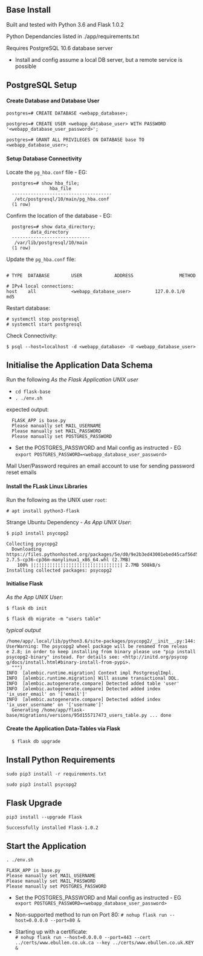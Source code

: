 

## Base Install ##

Built and tested with Python 3.6 and Flask 1.0.2  
  
Python Dependancies listed in ./app/requirements.txt  

Requires PostgreSQL 10.6 database server   
- Install and config assume a local DB server, but a remote service is possible

## PostgreSQL Setup ##

#### Create Database and Database User ####

`postgres=# CREATE DATABASE <webapp_database>;`

`postgres=# CREATE USER <webapp_database_user> WITH PASSWORD '<webapp_database_user_password>';`

`postgres=# GRANT ALL PRIVILEGES ON DATABASE base TO <webapp_database_user>;`

#### Setup Database Connectivity ####
  
Locate the `pg_hba.conf` file - EG:
```  
  postgres=# show hba_file;
                hba_file
  -------------------------------------
   /etc/postgresql/10/main/pg_hba.conf
  (1 row)
```
  
Confirm the location of the database - EG:
```
  postgres=# show data_directory;
         data_directory
  -----------------------------
   /var/lib/postgresql/10/main
  (1 row)
```
  
Update the `pg_hba.conf` file:
```

# TYPE  DATABASE        USER            ADDRESS                 METHOD

# IPv4 local connections:
host    all             <webapp_database_user>         127.0.0.1/0          md5

```
  
Restart database:
```
# systemctl stop postgresql
# systemctl start postgresql
```

Check Connectivity:   
```
$ psql --host=localhost -d <webapp_database> -U <webapp_database_user>  

```

## Initialise the Application Data Schema ##

Run the following *As the Flask Application UNIX user*  

 + `cd flask-base`  
 + `. ./env.sh`  
  
expected output: 
   
```
  FLASK_APP is base.py
  Please manually set MAIL_USERNAME
  Please manually set MAIL_PASSWORD
  Please manually set POSTGRES_PASSWORD
``` 

+ Set the POSTGRES_PASSWORD and Mail config as instructed - EG `export POSTGRES_PASSWORD=<webapp_database_user_password>`

Mail User/Password requires an email account to use for sending password reset emails
  
  
#### Install the FLask Linux Libraries ####

Run the following as the UNIX user `root`:
  
`# apt install python3-flask`
  
Strange Ubuntu Dependency - *As App UNIX User*:
 
`$ pip3 install psycopg2 `

```
Collecting psycopg2
  Downloading https://files.pythonhosted.org/packages/5e/d0/9e2b3ed43001ebed45caf56d5bb9d44ed3ebd68e12b87845bfa7bcd46250/psycopg2-2.7.5-cp36-cp36m-manylinux1_x86_64.whl (2.7MB)
    100% |¦¦¦¦¦¦¦¦¦¦¦¦¦¦¦¦¦¦¦¦¦¦¦¦¦¦¦¦¦¦¦¦| 2.7MB 508kB/s
Installing collected packages: psycopg2
```
  
#### Initialise Flask ####

*As the App UNIX User*:



`$ flask db init`
  
`$ flask db migrate -m "users table" `

*typical output*
```
/home/app/.local/lib/python3.6/site-packages/psycopg2/__init__.py:144: UserWarning: The psycopg2 wheel package will be renamed from releas    e 2.8; in order to keep installing from binary please use "pip install psycopg2-binary" instead. For details see: <http://initd.org/psycop    g/docs/install.html#binary-install-from-pypi>.
  """)
INFO  [alembic.runtime.migration] Context impl PostgresqlImpl.
INFO  [alembic.runtime.migration] Will assume transactional DDL.
INFO  [alembic.autogenerate.compare] Detected added table 'user'
INFO  [alembic.autogenerate.compare] Detected added index 'ix_user_email' on '['email']'
INFO  [alembic.autogenerate.compare] Detected added index 'ix_user_username' on '['username']'
  Generating /home/app/flask-base/migrations/versions/95d155717473_users_table.py ... done

```

#### Create the Application Data-Tables via Flask ####

`  $ flask db upgrade`


## Install Python Requirements ##

`sudo pip3 install -r requirements.txt`  
  
`sudo pip3 install psycopg2`

## Flask Upgrade ##
`pip3 install --upgrade Flask`

```
Successfully installed Flask-1.0.2
```


## Start the Application ##

`. ./env.sh`

```
FLASK_APP is base.py
Please manually set MAIL_USERNAME
Please manually set MAIL_PASSWORD
Please manually set POSTGRES_PASSWORD
```  

+ Set the POSTGRES_PASSWORD and Mail config as instructed - EG `export POSTGRES_PASSWORD=<webapp_database_user_password>`

+ Non-supported method to run on Port 80:
`# nohup flask run --host=0.0.0.0 --port=80 &`

+ Starting up with a certificate:  
`# nohup flask run --host=0.0.0.0 --port=443 --cert ../certs/www.ebullen.co.uk.ca --key ../certs/www.ebullen.co.uk.KEY &`


